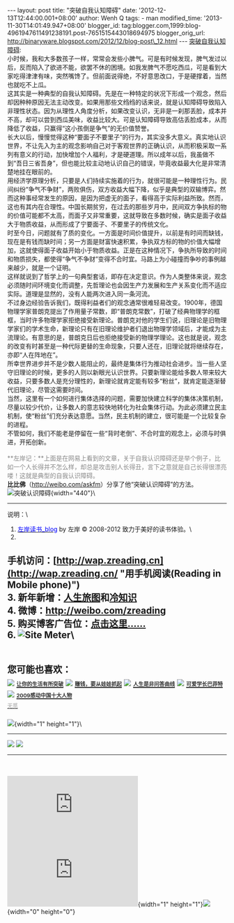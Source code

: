 --- layout: post title: "突破自我认知障碍" date:
'2012-12-13T12:44:00.001+08:00' author: Wenh Q tags: - man
modified\_time: '2013-11-30T14:01:49.947+08:00' blogger\_id:
tag:blogger.com,1999:blog-4961947611491238191.post-7651515443018694975
blogger\_orig\_url:
http://binaryware.blogspot.com/2012/12/blog-post\_12.html ---
[突破自我认知障碍](http://zreading.cn.feedsportal.com/c/35042/f/647833/s/2689f83d/l/0L0Szreading0Bcn0Carchives0C34760Bhtml/story01.htm):\
小时候，我和大多数孩子一样，常常会发些小脾气。可是有时候发现，脾气发过以后，反而陷入了欲进不能，欲罢不休的困境。如我发脾气不愿吃西瓜，可是看到大家吃得津津有味，突然嘴馋了。但前面说得绝，不好意思改口，于是硬撑着，当然也就吃不上瓜。\
这其实是一种典型的自我认知障碍。先是在一种特定的状况下形成一个观念，然后却因种种原因无法主动改变。如果用那些文绉绉的话来说，就是认知障碍导致陷入非理性状态。因为从理性人角度分析，如果改变认识，无非是一刹那丢脸，成本并不高，却可以尝到西瓜美味，收益比较大。可是认知障碍导致高估丢脸成本，从而降低了收益，只赢得“这小孩倒是争气”的无价值赞誉。\
长大以后，慢慢觉得这种“要面子不要里子”的行为，其实没多大意义。真实地认识世界，不让先入为主的观念影响自己对于客观世界的正确认识，从而积极采取一系列有意义的行动，加快增加个人福利，才是硬道理。所以成年以后，我虽做不到“吾日三省吾身”，但也能比较主动地认识自己的错误，毕竟收益最大化是非常清楚地挂在眼前的。\
用经济学原理分析，只要是人们持续实施着的行为，就很可能是一种理性行为。民间纠纷“争气不争财”，两败俱伤，双方收益大幅下降，似乎是典型的双输博弈。然而这种事经常发生的原因，是因为把虚无的面子，看得高于实际利益所致。然而，这也有其内在合理性。中国长期贫穷，在过去的那些岁月中，民间双方争执标的物的价值可能都不太高，而面子又非常重要，这就导致在多数时候，确实是面子收益大于物质收益，从而形成了宁要面子、不要里子的传统文化。\
时至今日，问题就有了质的变化。一方面是时间价值提升，以前是有时间而缺钱，现在是有钱而缺时间；另一方面是财富快速积累，争执双方标的物的价值大幅增加，这就使得面子收益开始小于物质收益。正是在这种情况下，争执所导致的时间和物质损失，都使得“争气不争财”变得不合时宜。马路上为小碰撞而争吵的事例越来越少，就是一个证明。\
这样就说到了哲学上的一句典型套话，即存在决定意识。作为人类整体来说，观念必须随时间环境变化而调整，先哲理论也会因生产力发展和生产关系变化而不适应实际。道理是显然的，没有人能两次进入同一条河流。\
不过身边经验告诉我们，既得利益者们的观念通常很难轻易改变。1900年，德国物理学家普朗克提出了作用量子常数，即“普朗克常数”，打破了经典物理学的框框，当时许多物理学家拒绝接受新理论。普朗克对他的学生们说，旧理论是旧物理学家们的学术生命，新理论只有在旧理论维护者们退出物理学领域后，才能成为主流理论。有意思的是，普朗克日后也拒绝接受新的物理学理论。这也就是说，观念的改变有时甚至是一种代际更替的生命现象，只要人还在，旧理论就将继续存在，亦即“人在阵地在”。\
所幸世界进步并不是少数人能阻止的，最终是集体行为推动社会进步。当一些人坚守旧理论的时候，更多的人则以新眼光认识世界。只要新理论能给多数人带来较大收益，只要多数人是充分理性的，新理论就肯定能有较多“粉丝”，就肯定能逐渐替代旧理论，尽管这需要时间。\
当然，这里有一个如何进行集体选择的问题，需要加快建立科学的集体决策机制，尽量以较少代价，让多数人的意志较快地转化为社会集体行动。为此必须建立民主机制，使“粉丝”们充分表达意愿。当然，民主机制的建立，很可能是一个比较复杂的进程。\
不管如何，我们不能老是停留在一些“背时老倒”、不合时宜的观念上，必须与时俱进，开拓创新。\
\
<span
style="color: #888888;">**左岸记：**上面是在网易上看到的文章，关于自我认识障碍还是举个例子，比如一个人长得并不怎么样，却总是攻击别人长得丑，言下之意就是自己长得很漂亮喽！这就是典型的自我认识障碍。</span>\
**比比佛**（<http://weibo.com/askfm>）分享了他“突破认识障碍”的方法。\
![突破认识障碍](http://ww2.sinaimg.cn/bmiddle/70cf216cjw1dznw7undy8j.jpg){width="440"}\

------------------------------------------------------------------------

说明：\
1. [<span
style="color: blue;">左岸读书\_blog</span>](http://zreading.cn/) by 左岸
© 2008-2012 致力于美好的读书体验。\
2.
手机访问：[http://wap.zreading.cn](http://wap.zreading.cn/ "用手机阅读(Reading in Mobile phone)")\
3.
新年新增：[人生旅图](http://www.zreading.net/ "人生旅图")和[冷知识](http://www.zreading.net/lenzhishi "冷知识")\
4. 微博：<http://weibo.com/zreading>\
5.
购买博客广告位：[点击这里……](http://www.zreading.cn/about#ad "看了会心动!")\
6. ![Site Meter](http://s12.sitemeter.com/meter.asp?site=s12zxfclz)\
  ---------------------------------------------------------------------------------------------------------------------------------------------------------------------------------------------------------------------------------------------------------------------------------------------------------------------------------
  **<span style="display: block!important; padding: 20px 0 5px!important;">您可能也喜欢：</span>**
  ![](http://static.wumii.cn/images/widget/widget_solidPoint.gif) [<span style="color: #333333; font-size: 12px!important; line-height: 1.65em;">让你的生活有所突破</span>](http://app.wumii.com/ext/redirect?url=http%3A%2F%2Fwww.zreading.cn%2Farchives%2F553.html&from=http%3A%2F%2Fwww.zreading.cn%2Farchives%2F3476.html)
  ![](http://static.wumii.cn/images/widget/widget_solidPoint.gif) [<span style="color: #333333; font-size: 12px!important; line-height: 1.65em;">赚钱，要从娃娃抓起</span>](http://app.wumii.com/ext/redirect?url=http%3A%2F%2Fwww.zreading.cn%2Farchives%2F1735.html&from=http%3A%2F%2Fwww.zreading.cn%2Farchives%2F3476.html)
  ![](http://static.wumii.cn/images/widget/widget_solidPoint.gif) [<span style="color: #333333; font-size: 12px!important; line-height: 1.65em;">人生是非问答曲线</span>](http://app.wumii.com/ext/redirect?url=http%3A%2F%2Fwww.zreading.cn%2Farchives%2F2076.html&from=http%3A%2F%2Fwww.zreading.cn%2Farchives%2F3476.html)
  ![](http://static.wumii.cn/images/widget/widget_solidPoint.gif) [<span style="color: #333333; font-size: 12px!important; line-height: 1.65em;">可爱学长巴菲特</span>](http://app.wumii.com/ext/redirect?url=http%3A%2F%2Fwww.zreading.cn%2Farchives%2F1517.html&from=http%3A%2F%2Fwww.zreading.cn%2Farchives%2F3476.html)
  ![](http://static.wumii.cn/images/widget/widget_solidPoint.gif) [<span style="color: #333333; font-size: 12px!important; line-height: 1.65em;">2009感动中国十大人物</span>](http://app.wumii.com/ext/redirect?url=http%3A%2F%2Fwww.zreading.cn%2Farchives%2F1719.html&from=http%3A%2F%2Fwww.zreading.cn%2Farchives%2F3476.html)
  [<span style="color: #bbbbbb; display: block!important; font-family: arial!important; font-size: 12px!important; padding: 5px 0!important;">无觅</span>](http://www.wumii.com/widget/relatedItems "无觅相关文章插件")
  ---------------------------------------------------------------------------------------------------------------------------------------------------------------------------------------------------------------------------------------------------------------------------------------------------------------------------------

![](http://zreading.cn.feedsportal.com/c/35042/f/647833/s/2689f83d/mf.gif){width="1"
height="1"}\
<div>

  ------------------------------------------------------------------------------------------------------------------------------------------------------------------------------------------------------------------------------------------------------------ -----------------------------------------------------------------------------------------------------------------------------------------------------------------------------------------------------------------------------------------------
  [![](http://res3.feedsportal.com/images/emailthis2.gif)](http://share.feedsportal.com/viral/sendEmail.cfm?lang=en&title=%E7%AA%81%E7%A0%B4%E8%87%AA%E6%88%91%E8%AE%A4%E7%9F%A5%E9%9A%9C%E7%A2%8D&link=http%3A%2F%2Fwww.zreading.cn%2Farchives%2F3476.html)   [![](http://res3.feedsportal.com/images/bookmark.gif)](http://res.feedsportal.com/viral/bookmark.cfm?title=%E7%AA%81%E7%A0%B4%E8%87%AA%E6%88%91%E8%AE%A4%E7%9F%A5%E9%9A%9C%E7%A2%8D&link=http%3A%2F%2Fwww.zreading.cn%2Farchives%2F3476.html)
  ------------------------------------------------------------------------------------------------------------------------------------------------------------------------------------------------------------------------------------------------------------ -----------------------------------------------------------------------------------------------------------------------------------------------------------------------------------------------------------------------------------------------

</div>

\
\
[![](http://da.feedsportal.com/r/151883331327/u/0/f/647833/c/35042/s/2689f83d/a2.img)](http://da.feedsportal.com/r/151883331327/u/0/f/647833/c/35042/s/2689f83d/a2.htm)![](http://pi.feedsportal.com/r/151883331327/u/0/f/647833/c/35042/s/2689f83d/a2t.img){width="1"
height="1"}![](http://www1.feedsky.com/t1/700614606/clzzxf/feedsky/s.gif?r=http://zreading.cn.feedsportal.com/c/35042/f/647833/s/2689f83d/l/0L0Szreading0Bcn0Carchives0C34760Bhtml/story01.htm){width="0"
height="0"}
